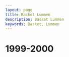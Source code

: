 ```yaml
---
layout: page
title: Basket Lummen
description: Basket Lummen
keywords: Basket, Lummen
---
```


# 1999-2000
